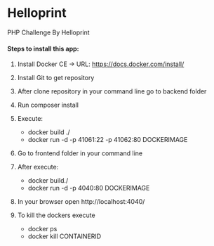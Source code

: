 # Helloprint
PHP Challenge By Helloprint
#### Steps to install this app:
1. Install Docker CE -> URL: https://docs.docker.com/install/

2. Install Git to get repository

3. After clone repository in your command line go to backend folder

4. Run composer install

5. Execute: 
    * docker build ./
    * docker run -d -p 41061:22 -p 41062:80 DOCKERIMAGE

6. Go to frontend folder in your command line

7. After execute:
    * docker build./
    * docker run -d -p 4040:80 DOCKERIMAGE

8. In your browser open http://localhost:4040/

9. To kill the dockers execute
    * docker ps
    * docker kill CONTAINERID